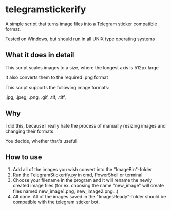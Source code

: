 # telegramstickerify
A simple script that turns image files into a Telegram sticker compatible format.

Tested on Windows, but should run in all UNIX type operating systems

## What it does in detail
This script scales images to a size, where the longest axis is 512px large

It also converts them to the required .png format

This script supports the following image formats:

.jpg,
.jpeg,
.png,
.gif,
.tif,
.tiff,

## Why
I did this, because I really hate the process of manually resizing images and changing their formats

You decide, whether that's useful

## How to use

1. Add all of the images you wish convert into the "ImageBin"-folder
2. Run the TelegramStickerify.py in cmd, PowerShell or terminal
3. Choose your filename in the program and it will rename the newly created image files (for ex. choosing the name "new_image" will create files named new_image1.png, new_image2.png...)
4. All done. All of the images saved in the "ImagesReady"-folder should be compatible with the telegram sticker bot.
